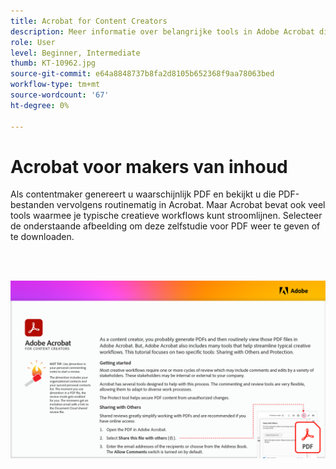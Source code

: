 ```yaml
---
title: Acrobat for Content Creators
description: Meer informatie over belangrijke tools in Adobe Acrobat die helpen creatieve workflows te stroomlijnen
role: User
level: Beginner, Intermediate
thumb: KT-10962.jpg
source-git-commit: e64a8848737b8fa2d8105b652368f9aa78063bed
workflow-type: tm+mt
source-wordcount: '67'
ht-degree: 0%

---
```


# Acrobat voor makers van inhoud

Als contentmaker genereert u waarschijnlijk PDF en bekijkt u die PDF-bestanden vervolgens routinematig in Acrobat. Maar Acrobat bevat ook veel tools waarmee je typische creatieve workflows kunt stroomlijnen. Selecteer de onderstaande afbeelding om deze zelfstudie voor PDF weer te geven of te downloaden.

<br> 

[![Afbeelding van eerste pagina van zelfstudie](assets/Acrobatforcontentcreators.png)](assets/AcrobatforContentCreators.pdf)
